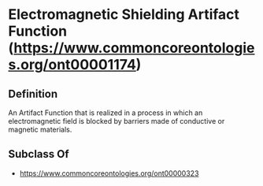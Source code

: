 # Electromagnetic Shielding Artifact Function (https://www.commoncoreontologies.org/ont00001174)

## Definition
An Artifact Function that is realized in a process in which an electromagnetic field is blocked by barriers made of conductive or magnetic materials.

## Subclass Of
- https://www.commoncoreontologies.org/ont00000323

